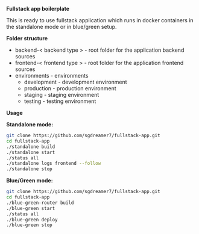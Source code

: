 **Fullstack app boilerplate**

This is ready to use fullstack application which runs in docker containers in the standalone mode
or in blue/green setup.

**Folder structure**

- backend-< backend type > - root folder for the application backend sources
- frontend-< frontend type > - root folder for the application frontend sources
- environments - environments
  - development - development environment
  - production - production environment
  - staging - staging environment
  - testing - testing environment

**Usage**

**Standalone mode:**

```bash
git clone https://github.com/sgdreamer7/fullstack-app.git
cd fullstack-app
./standalone build
./standalone start
./status all
./standalone logs frontend --follow
./standalone stop
```

**Blue/Green mode:**

```bash
git clone https://github.com/sgdreamer7/fullstack-app.git
cd fullstack-app
./blue-green-router build
./blue-green start
./status all
./blue-green deploy
./blue-green stop
```
